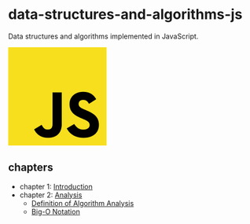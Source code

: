# data-structures-and-algorithms-js

Data structures and algorithms implemented in JavaScript.

![repository banner](js-200x200.png)

## chapters

- chapter 1: [Introduction](chapters/introduction.md)
- chapter 2: [Analysis](chapters/analysis.md)
  - [Definition of Algorithm Analysis](chapters/analysis-subs/definition-algorithm-analysis.md)
  - [Big-O Notation](chapters/analysis-subs/big-o-notation.md)
